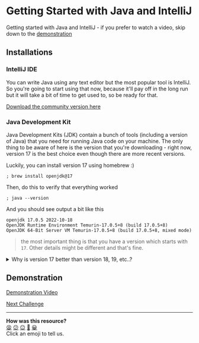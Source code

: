 # Getting Started with Java and IntelliJ

Getting started with Java and IntelliJ - if you prefer to watch a video, skip down to the [demonstration](#demonstration)

## Installations

### IntelliJ IDE

You can write Java using any text editor but the most popular tool is IntelliJ. So you're going to start using that now, because it'll pay off in the long run but it will take a bit of time to get used to, so be ready for that.

[Download the community version here](https://www.jetbrains.com/idea/download/#section=mac)

### Java Development Kit

Java Development Kits (JDK) contain a bunch of tools (including a version of Java) that you need for running Java code on your machine. The only thing to be aware of here is the version that you're downloading - right now, version 17 is the best choice even though there are more recent versions.

Luckily, you can install version 17 using homebrew :)

```shell
; brew install openjdk@17
```

Then, do this to verify that everything worked

```shell
; java --version
```

And you should see output a bit like this

```shell
openjdk 17.0.5 2022-10-18
OpenJDK Runtime Environment Temurin-17.0.5+8 (build 17.0.5+8)
OpenJDK 64-Bit Server VM Temurin-17.0.5+8 (build 17.0.5+8, mixed mode)
```

>  the most important thing is that you have a version which starts with `17`. Other details might be different and that's fine.

<details>
  <summary>Why is version 17 better than version 18, 19, etc..?</summary>
  <p>
    OK so there isn't yet a version 200 but at there are newer versions than 17, so why not use them? Java versions are a bit unusual in that they are not all intended for long term support (LTS). Some versions are sort of temporary and will stop being updated sooner than others. The table below shows that 17 is the most recent version LTS version.
  </p>
    <table>
      <tr>
        <th>Version</th>
        <th>Release</th>
        <th>End Of Active Support</th>
      </tr>
      <tr>
        <td>20</td>
        <td>21 March 2023</td>
        <td>19 Sept 2023</td>
      </tr>
      <tr>
        <td>19</td>
        <td>20 Sept 2022</td>
        <td>21 March 2023</td>
      </tr>
      <tr>
        <td>18</td>
        <td>22 March 2022</td>
        <td>19 Sept 2023</td>
      </tr>
      <tr style="color: green">
        <td>17</td>
        <td>14 Sept 2021</td>
        <td>30 Sept 2029</td>
      </tr>
    </table>
</details>

## Demonstration

[Demonstration Video](https://youtu.be/OIUMNboMyhs)


[Next Challenge](02_running_java_bite.md)

<!-- BEGIN GENERATED SECTION DO NOT EDIT -->

---

**How was this resource?**  
[😫](https://airtable.com/shrUJ3t7KLMqVRFKR?prefill_Repository=makersacademy%2Fjava-fundamentals-with-intellij&prefill_File=bites%2F01_getting_started_bite.md&prefill_Sentiment=😫) [😕](https://airtable.com/shrUJ3t7KLMqVRFKR?prefill_Repository=makersacademy%2Fjava-fundamentals-with-intellij&prefill_File=bites%2F01_getting_started_bite.md&prefill_Sentiment=😕) [😐](https://airtable.com/shrUJ3t7KLMqVRFKR?prefill_Repository=makersacademy%2Fjava-fundamentals-with-intellij&prefill_File=bites%2F01_getting_started_bite.md&prefill_Sentiment=😐) [🙂](https://airtable.com/shrUJ3t7KLMqVRFKR?prefill_Repository=makersacademy%2Fjava-fundamentals-with-intellij&prefill_File=bites%2F01_getting_started_bite.md&prefill_Sentiment=🙂) [😀](https://airtable.com/shrUJ3t7KLMqVRFKR?prefill_Repository=makersacademy%2Fjava-fundamentals-with-intellij&prefill_File=bites%2F01_getting_started_bite.md&prefill_Sentiment=😀)  
Click an emoji to tell us.

<!-- END GENERATED SECTION DO NOT EDIT -->
